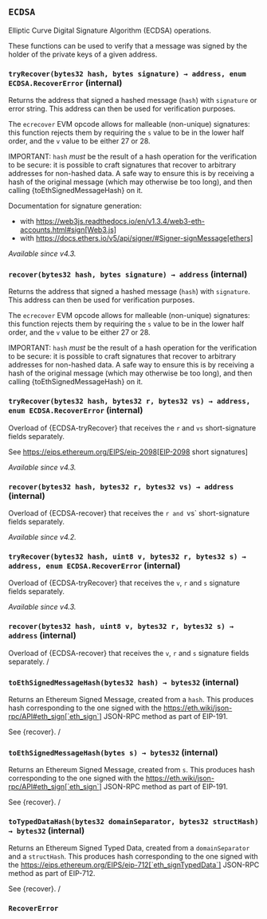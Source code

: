 ## `ECDSA`



Elliptic Curve Digital Signature Algorithm (ECDSA) operations.

These functions can be used to verify that a message was signed by the holder
of the private keys of a given address.


### `tryRecover(bytes32 hash, bytes signature) → address, enum ECDSA.RecoverError` (internal)



Returns the address that signed a hashed message (`hash`) with
`signature` or error string. This address can then be used for verification purposes.

The `ecrecover` EVM opcode allows for malleable (non-unique) signatures:
this function rejects them by requiring the `s` value to be in the lower
half order, and the `v` value to be either 27 or 28.

IMPORTANT: `hash` _must_ be the result of a hash operation for the
verification to be secure: it is possible to craft signatures that
recover to arbitrary addresses for non-hashed data. A safe way to ensure
this is by receiving a hash of the original message (which may otherwise
be too long), and then calling {toEthSignedMessageHash} on it.

Documentation for signature generation:
- with https://web3js.readthedocs.io/en/v1.3.4/web3-eth-accounts.html#sign[Web3.js]
- with https://docs.ethers.io/v5/api/signer/#Signer-signMessage[ethers]

_Available since v4.3._

### `recover(bytes32 hash, bytes signature) → address` (internal)



Returns the address that signed a hashed message (`hash`) with
`signature`. This address can then be used for verification purposes.

The `ecrecover` EVM opcode allows for malleable (non-unique) signatures:
this function rejects them by requiring the `s` value to be in the lower
half order, and the `v` value to be either 27 or 28.

IMPORTANT: `hash` _must_ be the result of a hash operation for the
verification to be secure: it is possible to craft signatures that
recover to arbitrary addresses for non-hashed data. A safe way to ensure
this is by receiving a hash of the original message (which may otherwise
be too long), and then calling {toEthSignedMessageHash} on it.

### `tryRecover(bytes32 hash, bytes32 r, bytes32 vs) → address, enum ECDSA.RecoverError` (internal)



Overload of {ECDSA-tryRecover} that receives the `r` and `vs` short-signature fields separately.

See https://eips.ethereum.org/EIPS/eip-2098[EIP-2098 short signatures]

_Available since v4.3._

### `recover(bytes32 hash, bytes32 r, bytes32 vs) → address` (internal)



Overload of {ECDSA-recover} that receives the `r and `vs` short-signature fields separately.

_Available since v4.2._

### `tryRecover(bytes32 hash, uint8 v, bytes32 r, bytes32 s) → address, enum ECDSA.RecoverError` (internal)



Overload of {ECDSA-tryRecover} that receives the `v`,
`r` and `s` signature fields separately.

_Available since v4.3._

### `recover(bytes32 hash, uint8 v, bytes32 r, bytes32 s) → address` (internal)



Overload of {ECDSA-recover} that receives the `v`,
`r` and `s` signature fields separately.
/

### `toEthSignedMessageHash(bytes32 hash) → bytes32` (internal)



Returns an Ethereum Signed Message, created from a `hash`. This
produces hash corresponding to the one signed with the
https://eth.wiki/json-rpc/API#eth_sign[`eth_sign`]
JSON-RPC method as part of EIP-191.

See {recover}.
/

### `toEthSignedMessageHash(bytes s) → bytes32` (internal)



Returns an Ethereum Signed Message, created from `s`. This
produces hash corresponding to the one signed with the
https://eth.wiki/json-rpc/API#eth_sign[`eth_sign`]
JSON-RPC method as part of EIP-191.

See {recover}.
/

### `toTypedDataHash(bytes32 domainSeparator, bytes32 structHash) → bytes32` (internal)



Returns an Ethereum Signed Typed Data, created from a
`domainSeparator` and a `structHash`. This produces hash corresponding
to the one signed with the
https://eips.ethereum.org/EIPS/eip-712[`eth_signTypedData`]
JSON-RPC method as part of EIP-712.

See {recover}.
/




### `RecoverError`

















